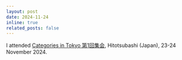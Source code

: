 ```yaml
---
layout: post
date: 2024-11-24
inline: true
related_posts: false
---
```


I attended <a href="https://sites.google.com/view/categoriesintokyo/%E7%AC%AC1%E5%9B%9E%E9%9B%86%E4%BC%9A">Categories in Tokyo 第1回集会</a>, Hitotsubashi (Japan), 23-24 November 2024.
